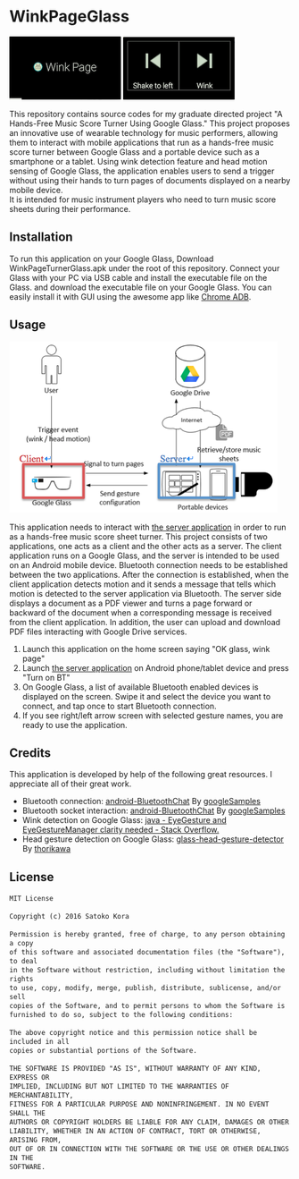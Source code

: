 # WinkPageGlass

<img src="scr1.png" width="200">
<img src="scr2.png" width="200">

This repository contains source codes for my graduate directed project "A Hands-Free Music Score Turner Using Google Glass."
This project proposes an innovative use of wearable technology for music performers, 
allowing them to interact with mobile applications that run as a hands-free music score turner 
between Google Glass and a portable device such as a smartphone or a tablet. 
Using wink detection feature and head motion sensing of Google Glass, 
the application enables users to send a trigger without using their hands to turn pages of documents displayed on a nearby mobile device.  
It is intended for music instrument players who need to turn music score sheets during their performance. 


## Installation

To run this application on your Google Glass, Download WinkPageTurnerGlass.apk under the root of this repository.
Connect your Glass with your PC via USB cable and install the executable file on the Glass.
and download the executable file on your Google Glass. You can easily install it with GUI using the awesome app like [Chrome ADB](https://chrome.google.com/webstore/detail/chromeadb/fhdoijgfljahinnpbolfdimpcfoicmnm).

## Usage

![](scr3.png)

This application needs to interact with [the server application](https://github.com/satokora/WinkPageServer) 
in order to run as a hands-free music score sheet turner. This project consists of two applications, 
one acts as a client and the other acts as a server. The client application runs on a Google Glass, 
and the server is intended to be used on an Android mobile device. Bluetooth connection needs to be established 
between the two applications. After the connection is established, 
when the client application detects motion and it sends a message that tells which motion is detected to the server application 
via Bluetooth. The server side displays a document as a PDF viewer and turns a page forward or backward of the document 
when a corresponding message is received from the client application.  In addition, the user can upload and download PDF files 
interacting with Google Drive services.

1. Launch this application on the home screen saying "OK glass, wink page"
2. Launch [the server application](https://github.com/satokora/WinkPageServer) on Android phone/tablet device and press "Turn on BT"
3. On Google Glass, a list of available Bluetooth enabled devices is displayed on the screen. Swipe it and select the device you want to connect,
and tap once to start Bluetooth connection.
4. If you see right/left arrow screen with selected gesture names, you are ready to use the application.


## Credits

This application is developed by help of the following great resources.
I appreciate all of their great work.

* Bluetooth connection: [android-BluetoothChat](https://github.com/googlesamples/android-BluetoothChat) By [googleSamples](https://github.com/googlesamples)
* Bluetooth socket interaction: [android-BluetoothChat](https://github.com/googlesamples/android-BluetoothChat) By [googleSamples](https://github.com/googlesamples)
* Wink detection on Google Glass: [java - EyeGesture and EyeGestureManager clarity needed - Stack Overflow.](http://stackoverflow.com/questions/27405858/eyegesture-and-eyegesturemanager-clarity-needed)
* Head gesture detection on Google Glass: [glass-head-gesture-detector](https://github.com/thorikawa/glass-head-gesture-detector) By [thorikawa](https://github.com/thorikawa)

## License
```
MIT License

Copyright (c) 2016 Satoko Kora

Permission is hereby granted, free of charge, to any person obtaining a copy
of this software and associated documentation files (the "Software"), to deal
in the Software without restriction, including without limitation the rights
to use, copy, modify, merge, publish, distribute, sublicense, and/or sell
copies of the Software, and to permit persons to whom the Software is
furnished to do so, subject to the following conditions:

The above copyright notice and this permission notice shall be included in all
copies or substantial portions of the Software.

THE SOFTWARE IS PROVIDED "AS IS", WITHOUT WARRANTY OF ANY KIND, EXPRESS OR
IMPLIED, INCLUDING BUT NOT LIMITED TO THE WARRANTIES OF MERCHANTABILITY,
FITNESS FOR A PARTICULAR PURPOSE AND NONINFRINGEMENT. IN NO EVENT SHALL THE
AUTHORS OR COPYRIGHT HOLDERS BE LIABLE FOR ANY CLAIM, DAMAGES OR OTHER
LIABILITY, WHETHER IN AN ACTION OF CONTRACT, TORT OR OTHERWISE, ARISING FROM,
OUT OF OR IN CONNECTION WITH THE SOFTWARE OR THE USE OR OTHER DEALINGS IN THE
SOFTWARE.
```
